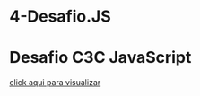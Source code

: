 # 4-Desafio.JS
<h1>Desafio C3C JavaScript</h1>
<a href="https://ewertondantas32.github.io/4-Desafio.JS/index.html" >click aqui para visualizar</a>
